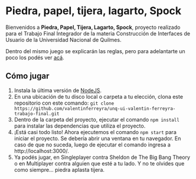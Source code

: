 # Piedra, papel, tijera, lagarto, Spock

Bienvenidos a **Piedra, Papel, Tijera, Lagarto, Spock**, proyecto realizado para el Trabajo Final Integrador de la materia Construcción de Interfaces de Usuario de la Universidad Nacional de Quilmes.

Dentro del mismo juego se explicarán las reglas, pero para adelantarte un poco los podés ver [acá](https://bigbangtheory.fandom.com/es/wiki/Piedra,_Papel,_Tijera,_Lagarto_o_Spock).

## Cómo jugar
1. Instala la última versión de [NodeJS](https://nodejs.org/es/).
2. En una ubicación de tu disco local o carpeta a tu elección, clona este repositorio con este comando: `git clone https://github.com/valentinferreyra/unq-ui-valentin-ferreyra-trabajo-final.git`
3. Dentro de la carpeta del proyecto, ejecutar el comando `npm install` para instalar las dependencias que utiliza el proyecto.
4. ¡Está casi todo listo! Ahora ejecutemos el comando `npm start` para iniciar el proyecto. Se debería abrir una ventana en tu navegador. En caso de que no suceda, luego de ejecutar el comando ingresa a http://localhost:3000/.
5. Ya podés jugar, en Singleplayer contra Sheldon de The Big Bang Theory o en Multiplayer contra alguien que esté a tu lado. Y no te olvides que como siempre... piedra aplasta tijera.
